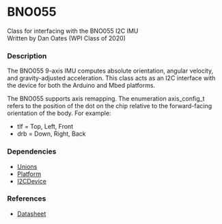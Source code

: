 # BNO055
Class for interfacing with the BNO055 I2C IMU  
Written by Dan Oates (WPI Class of 2020)

### Description
The BNO055 9-axis IMU computes absolute orientation, angular velocity, and gravity-adjusted acceleration. This class acts as an I2C interface with the device for both the Arduino and Mbed platforms.  
  
The BNO055 supports axis remapping. The enumeration axis_config_t refers to the position of the dot on the chip relative to the forward-facing orientation of the body. For example:
- tlf = Top, Left, Front
- drb = Down, Right, Back

### Dependencies
- [Unions](https://github.com/doates625/Unions.git)
- [Platform](https://github.com/doates625/Platform.git)
- [I2CDevice](https://github.com/doates625/I2CDevice.git)

### References
- [Datasheet](https://cdn-shop.adafruit.com/datasheets/BST_BNO055_DS000_12.pdf)